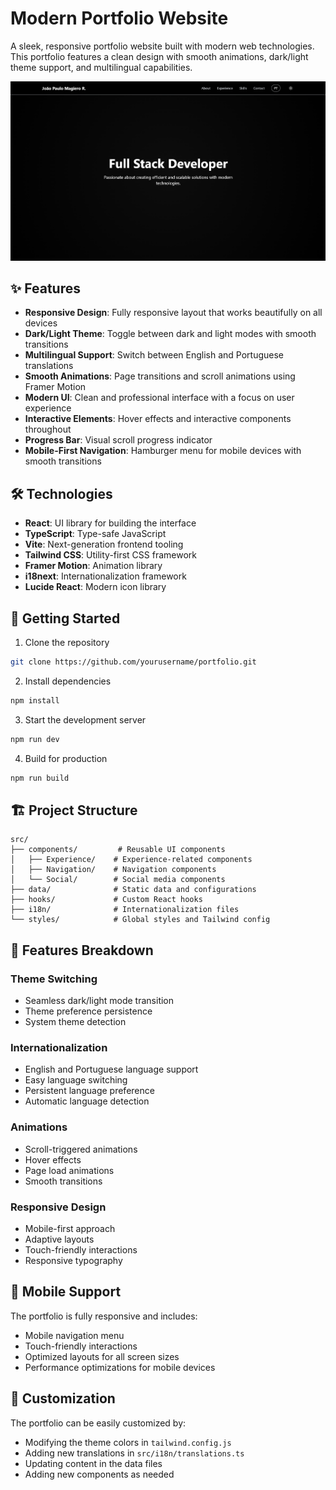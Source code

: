 # Modern Portfolio Website

A sleek, responsive portfolio website built with modern web technologies. This portfolio features a clean design with smooth animations, dark/light theme support, and multilingual capabilities.

![Resultado final do projeto](src/img/portifolio.png)

## ✨ Features

- **Responsive Design**: Fully responsive layout that works beautifully on all devices
- **Dark/Light Theme**: Toggle between dark and light modes with smooth transitions
- **Multilingual Support**: Switch between English and Portuguese translations
- **Smooth Animations**: Page transitions and scroll animations using Framer Motion
- **Modern UI**: Clean and professional interface with a focus on user experience
- **Interactive Elements**: Hover effects and interactive components throughout
- **Progress Bar**: Visual scroll progress indicator
- **Mobile-First Navigation**: Hamburger menu for mobile devices with smooth transitions

## 🛠 Technologies

- **React**: UI library for building the interface
- **TypeScript**: Type-safe JavaScript
- **Vite**: Next-generation frontend tooling
- **Tailwind CSS**: Utility-first CSS framework
- **Framer Motion**: Animation library
- **i18next**: Internationalization framework
- **Lucide React**: Modern icon library

## 🚀 Getting Started

1. Clone the repository
```bash
git clone https://github.com/yourusername/portfolio.git
```

2. Install dependencies
```bash
npm install
```

3. Start the development server
```bash
npm run dev
```

4. Build for production
```bash
npm run build
```

## 🏗 Project Structure

```
src/
├── components/         # Reusable UI components
│   ├── Experience/    # Experience-related components
│   ├── Navigation/    # Navigation components
│   └── Social/        # Social media components
├── data/              # Static data and configurations
├── hooks/             # Custom React hooks
├── i18n/              # Internationalization files
└── styles/            # Global styles and Tailwind config
```

## 🎨 Features Breakdown

### Theme Switching
- Seamless dark/light mode transition
- Theme preference persistence
- System theme detection

### Internationalization
- English and Portuguese language support
- Easy language switching
- Persistent language preference
- Automatic language detection

### Animations
- Scroll-triggered animations
- Hover effects
- Page load animations
- Smooth transitions

### Responsive Design
- Mobile-first approach
- Adaptive layouts
- Touch-friendly interactions
- Responsive typography

## 📱 Mobile Support

The portfolio is fully responsive and includes:
- Mobile navigation menu
- Touch-friendly interactions
- Optimized layouts for all screen sizes
- Performance optimizations for mobile devices

## 🔧 Customization

The portfolio can be easily customized by:
- Modifying the theme colors in `tailwind.config.js`
- Adding new translations in `src/i18n/translations.ts`
- Updating content in the data files
- Adding new components as needed
